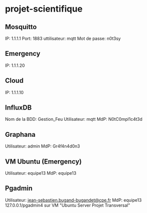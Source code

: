 # projet-scientifique

## Mosquitto
IP: 1.1.1.1
Port: 1883
uttilisateur: mqtt
Mot de passe: n0t3sy

## Emergency
IP: 1.1.1.20

## Cloud
IP: 1.1.1.10

## InfluxDB
Nom de la BDD: Gestion_Feu
Utilisateur: mqtt
MdP: N0tC0mpl1c4t3d

## Graphana
Utilisateur: admin
MdP: Gr4f4n4d0n3

## VM Ubuntu (Emergency)
Utilisateur: equipe13
MdP: equipe13

## Pgadmin
Utilisateur: jean-sebastien.bugand-bugandet@cpe.fr
MdP: equipe13
127.0.0.1/pgadmin4 sur VM "Ubuntu Server Projet Transversal"
